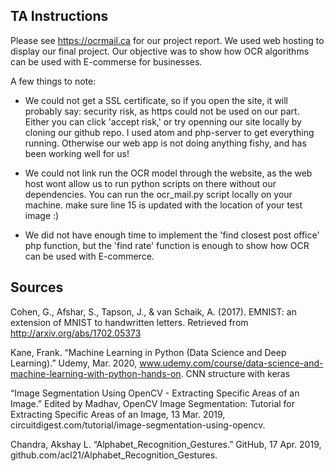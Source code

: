 ## TA Instructions

Please see https://ocrmail.ca for our project report. We used web hosting to display our final project. Our objective was to show how OCR algorithms can be used with E-commerse for businesses. 

A few things to note: 

- We could not get a SSL certificate, so if you open the site, it will probably say: security risk, as https could not be used
  on our part. Either you can click 'accept risk,' or try openning our site locally by cloning our github repo. I used atom and  php-server to get everything running. Otherwise our web app is not doing anything fishy, and has been working well for us!
  
- We could not link run the OCR model through the website, as the web host wont allow us to run python scripts on there without
  our dependencies. You can run the ocr_mail.py script locally on your machine. make sure line 15 is updated with the location of your test image :) 
  
- We did not have enough time to implement the 'find closest post office' php function, but the 'find rate' function is enough
  to show how OCR can be used with E-commerce. 
## Sources

Cohen, G., Afshar, S., Tapson, J., & van Schaik, A. (2017). EMNIST: an extension of MNIST to handwritten letters. Retrieved from http://arxiv.org/abs/1702.05373

Kane, Frank. “Machine Learning in Python (Data Science and Deep Learning).” Udemy, Mar. 2020, www.udemy.com/course/data-science-and-machine-learning-with-python-hands-on. CNN structure with keras

“Image Segmentation Using OpenCV - Extracting Specific Areas of an Image.” Edited by Madhav, OpenCV Image Segmentation: Tutorial for Extracting Specific Areas of an Image, 13 Mar. 2019, circuitdigest.com/tutorial/image-segmentation-using-opencv.

Chandra, Akshay L. “Alphabet_Recognition_Gestures.” GitHub, 17 Apr. 2019, github.com/acl21/Alphabet_Recognition_Gestures.

